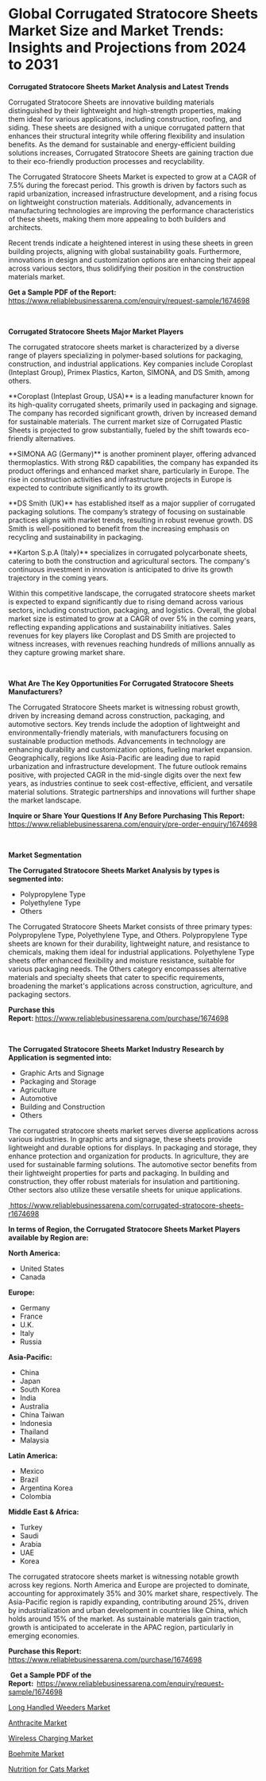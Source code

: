 <p><h1>Global Corrugated Stratocore Sheets Market Size and Market Trends: Insights and Projections from 2024 to 2031</h1></p><p><strong>Corrugated Stratocore Sheets Market Analysis and Latest Trends</strong></p>
<p><p>Corrugated Stratocore Sheets are innovative building materials distinguished by their lightweight and high-strength properties, making them ideal for various applications, including construction, roofing, and siding. These sheets are designed with a unique corrugated pattern that enhances their structural integrity while offering flexibility and insulation benefits. As the demand for sustainable and energy-efficient building solutions increases, Corrugated Stratocore Sheets are gaining traction due to their eco-friendly production processes and recyclability.</p><p>The Corrugated Stratocore Sheets Market is expected to grow at a CAGR of 7.5% during the forecast period. This growth is driven by factors such as rapid urbanization, increased infrastructure development, and a rising focus on lightweight construction materials. Additionally, advancements in manufacturing technologies are improving the performance characteristics of these sheets, making them more appealing to both builders and architects. </p><p>Recent trends indicate a heightened interest in using these sheets in green building projects, aligning with global sustainability goals. Furthermore, innovations in design and customization options are enhancing their appeal across various sectors, thus solidifying their position in the construction materials market.</p></p>
<p><strong>Get a Sample PDF of the Report:&nbsp;</strong> <a href="https://www.reliablebusinessarena.com/enquiry/request-sample/1674698?utm_campaign=1497&utm_medium=2&utm_source=Github&utm_content=ia&utm_term=10102024&utm_id=corrugated-stratocore-sheets">https://www.reliablebusinessarena.com/enquiry/request-sample/1674698</a></p>
<p>&nbsp;</p>
<p><strong>Corrugated Stratocore Sheets Major Market Players</strong></p>
<p><p>The corrugated stratocore sheets market is characterized by a diverse range of players specializing in polymer-based solutions for packaging, construction, and industrial applications. Key companies include Coroplast (Inteplast Group), Primex Plastics, Karton, SIMONA, and DS Smith, among others.</p><p>**Coroplast (Inteplast Group, USA)** is a leading manufacturer known for its high-quality corrugated sheets, primarily used in packaging and signage. The company has recorded significant growth, driven by increased demand for sustainable materials. The current market size of Corrugated Plastic Sheets is projected to grow substantially, fueled by the shift towards eco-friendly alternatives.</p><p>**SIMONA AG (Germany)** is another prominent player, offering advanced thermoplastics. With strong R&D capabilities, the company has expanded its product offerings and enhanced market share, particularly in Europe. The rise in construction activities and infrastructure projects in Europe is expected to contribute significantly to its growth.</p><p>**DS Smith (UK)** has established itself as a major supplier of corrugated packaging solutions. The company’s strategy of focusing on sustainable practices aligns with market trends, resulting in robust revenue growth. DS Smith is well-positioned to benefit from the increasing emphasis on recycling and sustainability in packaging.</p><p>**Karton S.p.A (Italy)** specializes in corrugated polycarbonate sheets, catering to both the construction and agricultural sectors. The company's continuous investment in innovation is anticipated to drive its growth trajectory in the coming years.</p><p>Within this competitive landscape, the corrugated stratocore sheets market is expected to expand significantly due to rising demand across various sectors, including construction, packaging, and logistics. Overall, the global market size is estimated to grow at a CAGR of over 5% in the coming years, reflecting expanding applications and sustainability initiatives. Sales revenues for key players like Coroplast and DS Smith are projected to witness increases, with revenues reaching hundreds of millions annually as they capture growing market share.</p></p>
<p>&nbsp;</p>
<p><strong>What Are The Key Opportunities For Corrugated Stratocore Sheets Manufacturers?</strong></p>
<p><p>The Corrugated Stratocore Sheets market is witnessing robust growth, driven by increasing demand across construction, packaging, and automotive sectors. Key trends include the adoption of lightweight and environmentally-friendly materials, with manufacturers focusing on sustainable production methods. Advancements in technology are enhancing durability and customization options, fueling market expansion. Geographically, regions like Asia-Pacific are leading due to rapid urbanization and infrastructure development. The future outlook remains positive, with projected CAGR in the mid-single digits over the next few years, as industries continue to seek cost-effective, efficient, and versatile material solutions. Strategic partnerships and innovations will further shape the market landscape.</p></p>
<p><strong>Inquire or Share Your Questions If Any Before Purchasing This Report:</strong> <a href="https://www.reliablebusinessarena.com/enquiry/pre-order-enquiry/1674698?utm_campaign=1497&utm_medium=2&utm_source=Github&utm_content=ia&utm_term=10102024&utm_id=corrugated-stratocore-sheets">https://www.reliablebusinessarena.com/enquiry/pre-order-enquiry/1674698</a></p>
<p>&nbsp;</p>
<p><strong>Market Segmentation</strong></p>
<p><strong>The Corrugated Stratocore Sheets Market Analysis by types is segmented into:</strong></p>
<p><ul><li>Polypropylene Type</li><li>Polyethylene Type</li><li>Others</li></ul></p>
<p><p>The Corrugated Stratocore Sheets Market consists of three primary types: Polypropylene Type, Polyethylene Type, and Others. Polypropylene Type sheets are known for their durability, lightweight nature, and resistance to chemicals, making them ideal for industrial applications. Polyethylene Type sheets offer enhanced flexibility and moisture resistance, suitable for various packaging needs. The Others category encompasses alternative materials and specialty sheets that cater to specific requirements, broadening the market's applications across construction, agriculture, and packaging sectors.</p></p>
<p><strong>Purchase this Report:&nbsp;</strong><a href="https://www.reliablebusinessarena.com/purchase/1674698?utm_campaign=1497&utm_medium=2&utm_source=Github&utm_content=ia&utm_term=10102024&utm_id=corrugated-stratocore-sheets">https://www.reliablebusinessarena.com/purchase/1674698</a></p>
<p>&nbsp;</p>
<p><strong>The Corrugated Stratocore Sheets Market Industry Research by Application is segmented into:</strong></p>
<p><ul><li>Graphic Arts and Signage</li><li>Packaging and Storage</li><li>Agriculture</li><li>Automotive</li><li>Building and Construction</li><li>Others</li></ul></p>
<p><p>The corrugated stratocore sheets market serves diverse applications across various industries. In graphic arts and signage, these sheets provide lightweight and durable options for displays. In packaging and storage, they enhance protection and organization for products. In agriculture, they are used for sustainable farming solutions. The automotive sector benefits from their lightweight properties for parts and packaging. In building and construction, they offer robust materials for insulation and partitioning. Other sectors also utilize these versatile sheets for unique applications.</p></p>
<p><a href="https://www.reliablebusinessarena.com/corrugated-stratocore-sheets-r1674698?utm_campaign=1497&utm_medium=2&utm_source=Github&utm_content=ia&utm_term=10102024&utm_id=corrugated-stratocore-sheets">&nbsp;https://www.reliablebusinessarena.com/corrugated-stratocore-sheets-r1674698</a></p>
<p><strong>In terms of Region, the Corrugated Stratocore Sheets Market Players available by Region are:</strong></p>
<p>
    <p> <strong> North America: </strong>
        <ul>
            <li>United States</li>
            <li>Canada</li>
        </ul>
        </p> 
    <p> <strong> Europe: </strong>
        <ul>
            <li>Germany</li>
            <li>France</li>
            <li>U.K.</li>
            <li>Italy</li>
            <li>Russia</li>
        </ul>
        </p> 
    <p> <strong> Asia-Pacific: </strong>
        <ul>
            <li>China</li>
            <li>Japan</li>
            <li>South Korea</li>
            <li>India</li>
            <li>Australia</li>
            <li>China Taiwan</li>
            <li>Indonesia</li>
            <li>Thailand</li>
            <li>Malaysia</li>
        </ul>
        </p> 
    <p> <strong> Latin America: </strong>
        <ul>
            <li>Mexico</li>
            <li>Brazil</li>
            <li>Argentina Korea</li>
            <li>Colombia</li>
        </ul>
        </p> 
    <p> <strong> Middle East & Africa: </strong>
        <ul>
            <li>Turkey</li>
            <li>Saudi</li>
            <li>Arabia</li>
            <li>UAE</li>
            <li>Korea</li>
        </ul>
    </p>
    </p>
<p><p>The corrugated stratocore sheets market is witnessing notable growth across key regions. North America and Europe are projected to dominate, accounting for approximately 35% and 30% market share, respectively. The Asia-Pacific region is rapidly expanding, contributing around 25%, driven by industrialization and urban development in countries like China, which holds around 15% of the market. As sustainable materials gain traction, growth is anticipated to accelerate in the APAC region, particularly in emerging economies.</p></p>
<p><strong>Purchase this Report: </strong><a href="https://www.reliablebusinessarena.com/purchase/1674698?utm_campaign=1497&utm_medium=2&utm_source=Github&utm_content=ia&utm_term=10102024&utm_id=corrugated-stratocore-sheets">https://www.reliablebusinessarena.com/purchase/1674698</a></p>
<p>&nbsp;<strong>Get a Sample PDF of the Report:&nbsp;&nbsp;</strong><a href="https://www.reliablebusinessarena.com/enquiry/request-sample/1674698?utm_campaign=1497&utm_medium=2&utm_source=Github&utm_content=ia&utm_term=10102024&utm_id=corrugated-stratocore-sheets">https://www.reliablebusinessarena.com/enquiry/request-sample/1674698</a></p>
<p><strong></strong></p>
<p><p><a href="https://github.com/FosterFahey91/Market-Research-Report-List-1/blob/main/long-handled-weeders-market.md?utm_campaign=1497&utm_medium=2&utm_source=Github&utm_content=ia&utm_term=10102024&utm_id=corrugated-stratocore-sheets">Long Handled Weeders Market</a></p><p><a href="https://www.linkedin.com/pulse/market-leaders-laggards-global-anthracite-trends-forecast-2024-zy9oe?utm_campaign=1497&utm_medium=2&utm_source=Github&utm_content=ia&utm_term=10102024&utm_id=corrugated-stratocore-sheets">Anthracite Market</a></p><p><a href="https://www.linkedin.com/pulse/wireless-charging-market-revolution-2024-2031-trends-idxwc?utm_campaign=1497&utm_medium=2&utm_source=Github&utm_content=ia&utm_term=10102024&utm_id=corrugated-stratocore-sheets">Wireless Charging Market</a></p><p><a href="https://www.linkedin.com/pulse/boehmite-market-growth-outlook-from-2024-2031-projecting-76-4mtre?utm_campaign=1497&utm_medium=2&utm_source=Github&utm_content=ia&utm_term=10102024&utm_id=corrugated-stratocore-sheets">Boehmite Market</a></p><p><a href="https://issuu.com/reportprime-2/docs/nutrition-for-cats-market-size-2030_8bf1b66163f105?utm_campaign=1497&utm_medium=2&utm_source=Github&utm_content=ia&utm_term=10102024&utm_id=corrugated-stratocore-sheets">Nutrition for Cats Market</a></p></p>